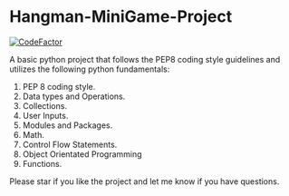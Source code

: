 # Hangman-MiniGame-Project

[![CodeFactor](https://www.codefactor.io/repository/github/stormrsa/hangman-minigame-project/badge)](https://www.codefactor.io/repository/github/stormrsa/hangman-minigame-project)

A basic python project that follows the PEP8 coding style guidelines and utilizes the following python fundamentals:

1. PEP 8 coding style.
2. Data types and Operations.
3. Collections.
4. User Inputs.
5. Modules and Packages.
6. Math.
7. Control Flow Statements.
8. Object Orientated Programming
9. Functions.

Please star if you like the project and let me know if you have questions.

